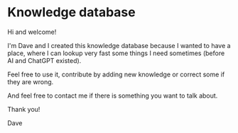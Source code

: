 # Knowledge database

Hi and welcome!

I'm Dave and I created this knowledge database because I wanted to have a place, where I can lookup very fast some things I need sometimes (before AI and ChatGPT existed). 

Feel free to use it, contribute by adding new knowledge or correct some if they are wrong.

And feel free to contact me if there is something you want to talk about.

Thank you!

Dave